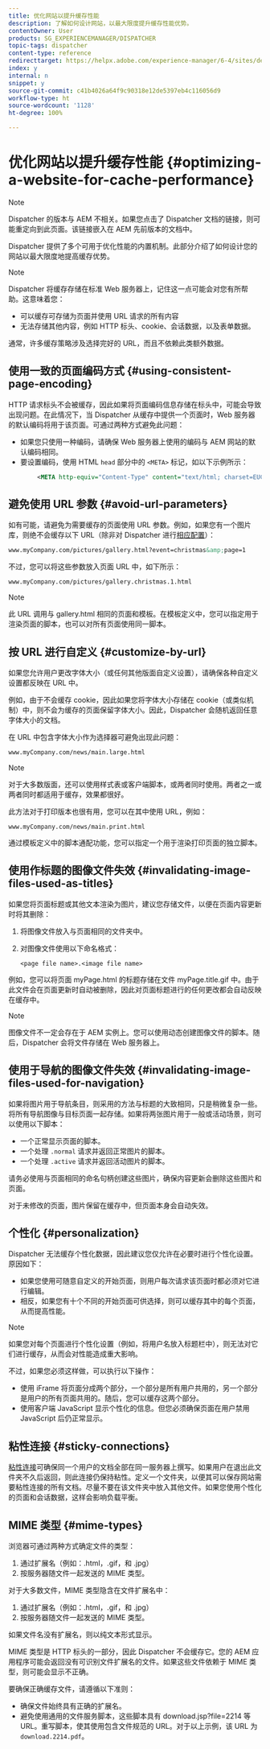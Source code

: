 ```yaml
---
title: 优化网站以提升缓存性能
description: 了解如何设计网站，以最大限度提升缓存性能优势。
contentOwner: User
products: SG_EXPERIENCEMANAGER/DISPATCHER
topic-tags: dispatcher
content-type: reference
redirecttarget: https://helpx.adobe.com/experience-manager/6-4/sites/deploying/using/configuring-performance.html
index: y
internal: n
snippet: y
source-git-commit: c41b4026a64f9c90318e12de5397eb4c116056d9
workflow-type: ht
source-wordcount: '1128'
ht-degree: 100%

---
```



# 优化网站以提升缓存性能 {#optimizing-a-website-for-cache-performance}

<!-- 

Comment Type: remark
Last Modified By: Silviu Raiman (raiman)
Last Modified Date: 2017-10-25T04:13:34.919-0400

<p>This is a redirect to /experience-manager/6-2/sites/deploying/using/configuring-performance.html</p>

 -->

>[!NOTE]
>
>Dispatcher 的版本与 AEM 不相关。如果您点击了 Dispatcher 文档的链接，则可能重定向到此页面。该链接嵌入在 AEM 先前版本的文档中。

Dispatcher 提供了多个可用于优化性能的内置机制。此部分介绍了如何设计您的网站以最大限度地提高缓存优势。

>[!NOTE]
>
>Dispatcher 将缓存存储在标准 Web 服务器上，记住这一点可能会对您有所帮助。这意味着您：
>
>* 可以缓存可存储为页面并使用 URL 请求的所有内容
>* 无法存储其他内容，例如 HTTP 标头、cookie、会话数据，以及表单数据。
>
>通常，许多缓存策略涉及选择完好的 URL，而且不依赖此类额外数据。

## 使用一致的页面编码方式 {#using-consistent-page-encoding}

HTTP 请求标头不会被缓存，因此如果将页面编码信息存储在标头中，可能会导致出现问题。在此情况下，当 Dispatcher 从缓存中提供一个页面时，Web 服务器的默认编码将用于该页面。可通过两种方式避免此问题：

* 如果您只使用一种编码，请确保 Web 服务器上使用的编码与 AEM 网站的默认编码相同。
* 要设置编码，使用 HTML `head` 部分中的 `<META>` 标记，如以下示例所示：

```xml
        <META http-equiv="Content-Type" content="text/html; charset=EUC-JP">
```

## 避免使用 URL 参数 {#avoid-url-parameters}

如有可能，请避免为需要缓存的页面使用 URL 参数。例如，如果您有一个图片库，则绝不会缓存以下 URL（除非对 Dispatcher 进行[相应配置](dispatcher-configuration.md#main-pars_title_24)）：

```xml
www.myCompany.com/pictures/gallery.html?event=christmas&amp;page=1
```

不过，您可以将这些参数放入页面 URL 中，如下所示：

```xml
www.myCompany.com/pictures/gallery.christmas.1.html
```

>[!NOTE]
>
>此 URL 调用与 gallery.html 相同的页面和模板。在模板定义中，您可以指定用于渲染页面的脚本，也可以对所有页面使用同一脚本。

## 按 URL 进行自定义  {#customize-by-url}

如果您允许用户更改字体大小（或任何其他版面自定义设置），请确保各种自定义设置都反映在 URL 中。

例如，由于不会缓存 cookie，因此如果您将字体大小存储在 cookie（或类似机制）中，则不会为缓存的页面保留字体大小。因此，Dispatcher 会随机返回任意字体大小的文档。

在 URL 中包含字体大小作为选择器可避免出现此问题：

```xml
www.myCompany.com/news/main.large.html
```

>[!NOTE]
>
>对于大多数版面，还可以使用样式表或客户端脚本，或两者同时使用。两者之一或两者同时都适用于缓存，效果都很好。
>
>此方法对于打印版本也很有用，您可以在其中使用 URL，例如：
>
>`www.myCompany.com/news/main.print.html`
>
>通过模板定义中的脚本通配功能，您可以指定一个用于渲染打印页面的独立脚本。

## 使用作标题的图像文件失效 {#invalidating-image-files-used-as-titles}

如果您将页面标题或其他文本渲染为图片，建议您存储文件，以便在页面内容更新时将其删除：

1. 将图像文件放入与页面相同的文件夹中。
1. 对图像文件使用以下命名格式：

   `<page file name>.<image file name>`

例如，您可以将页面 myPage.html 的标题存储在文件 myPage.title.gif 中。由于此文件会在页面更新时自动被删除，因此对页面标题进行的任何更改都会自动反映在缓存中。

>[!NOTE]
>
>图像文件不一定会存在于 AEM 实例上。您可以使用动态创建图像文件的脚本。随后，Dispatcher 会将文件存储在 Web 服务器上。

## 使用于导航的图像文件失效 {#invalidating-image-files-used-for-navigation}

如果将图片用于导航条目，则采用的方法与标题的大致相同，只是稍微复杂一些。将所有导航图像与目标页面一起存储。如果将两张图片用于一般或活动场景，则可以使用以下脚本：

* 一个正常显示页面的脚本。
* 一个处理 `.normal` 请求并返回正常图片的脚本。
* 一个处理 `.active` 请求并返回活动图片的脚本。

请务必使用与页面相同的命名句柄创建这些图片，确保内容更新会删除这些图片和页面。

对于未修改的页面，图片保留在缓存中，但页面本身会自动失效。

## 个性化 {#personalization}

Dispatcher 无法缓存个性化数据，因此建议您仅允许在必要时进行个性化设置。原因如下：

* 如果您使用可随意自定义的开始页面，则用户每次请求该页面时都必须对它进行编辑。
* 相反，如果您有十个不同的开始页面可供选择，则可以缓存其中的每个页面，从而提高性能。

>[!NOTE]
>
>如果您对每个页面进行个性化设置（例如，将用户名放入标题栏中），则无法对它们进行缓存，从而会对性能造成重大影响。
>
>不过，如果您必须这样做，可以执行以下操作：
>
>* 使用 iFrame 将页面分成两个部分，一个部分是所有用户共用的，另一个部分是用户的所有页面共用的。随后，您可以缓存这两个部分。
>* 使用客户端 JavaScript 显示个性化的信息。但您必须确保页面在用户禁用 JavaScript 后仍正常显示。
>

## 粘性连接 {#sticky-connections}

[粘性连接](dispatcher.md#TheBenefitsofLoadBalancing)可确保同一个用户的文档全部在同一服务器上撰写。如果用户在退出此文件夹不久后返回，则此连接仍保持粘性。定义一个文件夹，以便其可以保存网站需要粘性连接的所有文档。尽量不要在该文件夹中放入其他文件。如果您使用个性化的页面和会话数据，这样会影响负载平衡。

## MIME 类型 {#mime-types}

浏览器可通过两种方式确定文件的类型：

1. 通过扩展名（例如：.html，.gif，和 .jpg）
1. 按服务器随文件一起发送的 MIME 类型。

对于大多数文件，MIME 类型隐含在文件扩展名中：

1. 通过扩展名（例如：.html，.gif，和 .jpg）
1. 按服务器随文件一起发送的 MIME 类型。

如果文件名没有扩展名，则以纯文本形式显示。

MIME 类型是 HTTP 标头的一部分，因此 Dispatcher 不会缓存它。您的 AEM 应用程序可能会返回没有可识别文件扩展名的文件。如果这些文件依赖于 MIME 类型，则可能会显示不正确。

要确保正确缓存文件，请遵循以下准则：

* 确保文件始终具有正确的扩展名。
* 避免使用通用的文件服务脚本，这些脚本具有 download.jsp?file=2214 等 URL。重写脚本，使其使用包含文件规范的 URL。对于以上示例，该 URL 为 `download.2214.pdf`。

